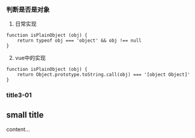 
### 判断是否是对象
1. 日常实现
```
function isPlainObject (obj) {
    return typeof obj === 'object' && obj !== null
}
```
2. vue中的实现 
```
function isPlainObject (obj) {
    return Object.prototype.toString.call(obj) === '[object Object]'
}
```

### title3-01

## small title
content...
